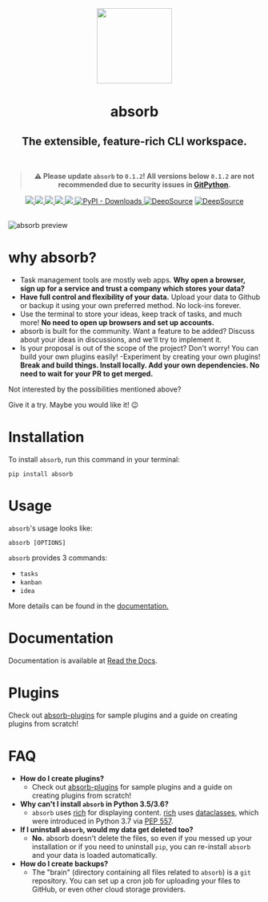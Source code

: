 <div align="center">
<img src = "static/logo.png" width = "150" height = "150">
<h1>absorb</h1>
<h2>The extensible, feature-rich CLI workspace.</h2>
<br>

> **⚠️ Please update `absorb` to `0.1.2`! All versions below `0.1.2` are not recommended due to security issues in [GitPython](https://security.snyk.io/vuln/SNYK-PYTHON-GITPYTHON-3113858).**

<a href = "https://pypi.org/project/absorb/">
<img src = "https://img.shields.io/pypi/v/absorb.svg">
</a>
<a href = "https://absorb.readthedocs.io">
<img src = "https://readthedocs.org/projects/absorb/badge/?version=latest">
</a>
<a href="https://codecov.io/gh/burntcarrot/absorb">
<img src="https://codecov.io/gh/burntcarrot/absorb/branch/main/graph/badge.svg?token=RYGS24J9AC"/>
</a>
<a href = "https://github.com/burntcarrot/absorb/actions?workflow=Tests">
<img src = "https://github.com/burntcarrot/absorb/workflows/Tests/badge.svg">
</a>
<a href = "https://github.com/burntcarrot/absorb/CODE_OF_CONDUCT.md">
<img src = "https://img.shields.io/badge/Contributor%20Covenant-2.0-4baaaa.svg">
</a>
<a href = "https://pypi.org/project/absorb/">
<img alt="PyPI - Downloads" src="https://img.shields.io/pypi/dm/absorb?color=%23000fff">
<a href="https://deepsource.io/gh/burntcarrot/absorb/?ref=repository-badge" target="_blank"><img alt="DeepSource" title="DeepSource" src="https://deepsource.io/gh/burntcarrot/absorb.svg/?label=active+issues&show_trend=true"/></a>
<a href="https://deepsource.io/gh/burntcarrot/absorb/?ref=repository-badge" target="_blank"><img alt="DeepSource" title="DeepSource" src="https://deepsource.io/gh/burntcarrot/absorb.svg/?label=resolved+issues&show_trend=true"/></a>
</a>
<br><br>
</div>


![absorb preview](static/absorb-idea.gif)

# why absorb?

- Task management tools are mostly web apps. **Why open a browser, sign up for a service and trust a company which stores your data?**
- **Have full control and flexibility of your data.** Upload your data to Github or backup it using your own preferred method. No lock-ins forever.
- Use the terminal to store your ideas, keep track of tasks, and much more! **No need to open up browsers and set up accounts.**
- absorb is built for the community. Want a feature to be added? Discuss about your ideas in discussions, and we'll try to implement it.
- Is your proposal is out of the scope of the project? Don't worry! You can build your own plugins easily!
-Experiment by creating your own plugins! **Break and build things. Install locally. Add your own dependencies. No need to wait for your PR to get merged.**


Not interested by the possibilities mentioned above?

Give it a try. Maybe you would like it! 😉

# Installation

To install `absorb`, run this command in your terminal:

```
pip install absorb
```

# Usage

`absorb`'s usage looks like:

```
absorb [OPTIONS]
```

`absorb` provides 3 commands:
- `tasks`
- `kanban`
- `idea`

More details can be found in the [documentation.](https://absorb.readthedocs.io)

# Documentation

Documentation is available at [Read the Docs](https://absorb.readthedocs.io).

# Plugins

Check out [absorb-plugins](https://github.com/burntcarrot/absorb-plugins) for sample plugins and a guide on creating plugins from scratch!

# FAQ

- **How do I create plugins?**
  - Check out [absorb-plugins](https://github.com/burntcarrot/absorb-plugins) for sample plugins and a guide on creating plugins from scratch!
- **Why can't I install `absorb` in Python 3.5/3.6?**
  - `absorb` uses [rich](https://github.com/willmcgugan/rich) for displaying content. [rich](https://github.com/willmcgugan/rich) uses [dataclasses](https://docs.python.org/3/library/dataclasses.html), which were introduced in Python 3.7 via [PEP 557](https://www.python.org/dev/peps/pep-0557/).
- **If I uninstall `absorb`, would my data get deleted too?**
  - **No.** absorb doesn't delete the files, so even if you messed up your installation or if you need to uninstall `pip`, you can re-install `absorb` and your data is loaded automatically.
- **How do I create backups?**
  - The "brain" (directory containing all files related to `absorb`) is a `git` repository. You can set up a cron job for uploading your files to GitHub, or even other cloud storage providers.
